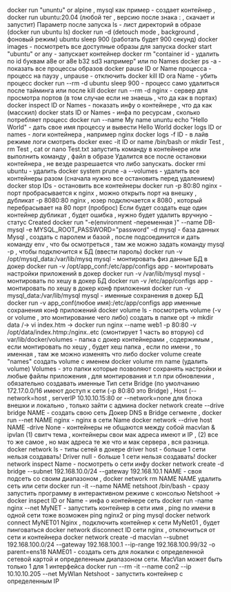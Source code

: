 docker run "ununtu" or alpine , mysql как пример - создает контейнер , docker run ubuntu:20.04 (любой тег , версию после знака : , скачает и запустит)
Параметр после запуска ls - лист директорий в образе (docker run ubuntu ls)
docker run -d (detouch mode , background , фоновый режим) ubuntu sleep 900 (работать будет 900 секунд)
docker images - посмотреть все доступные образы для запуска
docker start "ubuntu" or any - запускает контейнер
docker rm "container id - удалить по id буквам a8e or a8e b32 sd3 например" или по Names
docker ps -a - показать все процессы образов
docker pause ID or Name процесса - процесс на паузу , unpause - отключить
docker kill ID ora Name - убить процесс 
docker run --rm -d ubuntu sleep 900 - процесс само удалиться после тайминга или после kill
docker run --rm -d nginx - сервер для просмотра портов (в том случае если не знаешь , что да как в портах)
docker inspect ID or Names - показать инфу о контейнере , что да как (масскил)
docker stats ID or Names - инфа по ресурсам , сколько потребляет процесс
docker run --name My name ununtu echo "Hello World" - дать свое имя процессу и вывести Hello World
docker logs ID or names - логи контейнера , например nginx 
docker logs -f ID - в лайв режиме логи смотреть
docker exec -it ID or name /bin/bash or mkdir Test , rm Test , cat or nano Test.txt запустить команду в контейнере или выполнить команду , файл в образе
Удалится все после остановки контейнера , не везде разрешается что либо запускать.
docker rmi ubuntu - удалить 
docker system prune -a --volumes - удалить все контейнеры разом (сначала нужно все остановить перед удалением)
docker stop IDs - остановить все контейнеры 
docker run -p 80:80 nginx - порт пробрасывается к nginx , можно открыть порт на внешку , дубликат -p 8080:80 nginx , юзер подключается к 8080 , который перебрасывает на 80 порт (проброс)
Если будет создать еще один контейнер дубликат , будет ошибка , нужно будет удалить вручную - статус Created
docker run "-e(environment -переменная )" --name DB-mysql -e MYSQL_ROOT_PASSWORD="password" -d mysql - база данных Mysql , создать с паролем и базой , после подсоединится и дать команду env , что бы осмотреться , там же можно
задать команду mysql -p , чтобы подключится к БД (ввести пароль)
docker run -v /opt/mysql_data:/var/lib/mysq mysql - монтировать физ данные БД в докер
docker run -v /opt/app_conf:/etc/app/configs app - монтировать настройки приложений в докер
docker run -v /var/lib/mysql mysql - монтировать по хешу в докер БД 
docker run -v /etc/app/configs app - монтировать по хешу в докер конф приложения
docker run -v mysql_data:/var/lib/mysql mysql - именные сохранения в докер БД
docker run -v app_conf(любое имя):/etc/app/configs app именные сохранения конф приложений
docker volume ls - посмотреть volume (-v or volume , это монтирование чего либо)
создать в папке opt -> mkdir data /-> vi index.htm -> docker run nginx --name web1 -p 80:80 -v /opt/data/index.htmp:/nginx..etc (смонтирует 1 часть во вторую)
cd var/lib/docker/volumes - папка с докер контейнерами , содержимым , если монтировать по хешу , будет хеш папка , если по имени , то именная , там же можно изменять что либо
docker volume create "names" создать volume с именем
docker volume rm name (удалить volume)
Volumes - это папки которые позволяют сохранять настройки и любые файлы приложения , для монтирования и т.п при обновлении , обязательно создавать именные
Тип сети Bridge (по умолчанию 172.17.0.0/16 имеют доступ к сети (-p 80:80 это Bridge) , Host (--network=host , serverIP 10.10.10.15:80 or --network=none для блока внешки и локально , только зайти с админа
docker network create --drive bridge NAME - создать свою сеть Докер DNS в Bridge сегменте , docker run --net NAME nginx - nginx в сети Name 
docker network --drive host NAME -drive None - контейнеры не общаются между собой
macvlan & ipvlan (1) свитч тема , контейнеры свои мак адреса имеют и IP , (2) все то же самое , но мак адреса те же что и мак сервера , вся разница. 
docker network ls - типы сетей в докере
driver host - больше 1 сети нельзя создавать!
Driver null - больше 1 сети нельзя создавать!
docker network inspect Name - посмотреть о сети инфу
docker network create -d bridge --subnet 192.168.10.0/24 --gateway 192.168.10.1 NAME - своя подсеть со своим диапазоном , 
docker network rm NAME NAME удалить сеть или сети
docker run -it --name NAME netshoot /bin/bash - сразу запустить программу в интерактивном режиме с консолью
Netshoot -> docker inspect ID or Name - инфа о контейнере сеть
docker run -name nginx --net MyNET - запустить контейнер в сети имя , ping по имени в одной сети тоже возможен ping nginx2 or ping mysql
docker network connect MyNET01 Nginx , подключить контейнер к сети MyNet01 , будет пинговаться
docker network disconnect ID сети nginx , отключиться от сети и контейнера
docker network create -d macvlan --subnet 192.168.100.0/24 --gateway 192.168.100.1 --ip-range 192.168.100.99/32 -o parent=ens18 NAME01 - cоздать сеть для локалки с определенной сетевой картой и определенным диапазоном сети.
MacVlan может быть только 1 для 1 интерфейса
docker run --rm -it --name con2 --ip 10.10.10.205 --net MyWlan Netshoot - запустить контейнер с определенным IP
